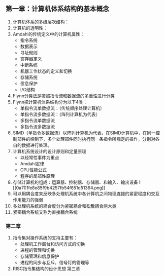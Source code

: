 ## 第一章：计算机体系结构的基本概念
1. 计算机体系的多级层次结构：
2. 计算机的透明性：
3. Amdahl的传统定义中的计算机属性：
	+ 指令系统
	+ 数据表示
	+ 寻址规则
	+ 寄存器定义
	+ 中断系统
	+ 机器工作状态的定义和切换
	+ 存储系统
	+ 信息保护
	+ I/O结构
4. Flynn分类法是按照指令流和数据流的多重性进行分类
5. Flynn把计算机体系结构分为以下4类：
	+ 单指令流单数据流：（传统顺序处理计算机）
	+ 单指令流多数据流：（阵列计算机为代表）
	+ 多指令流单数据流
	+ 多指令流多数据流
6. SIMD（单指令多数据流）以阵列计算机为代表，在SIMD计算机中，在同一控制部件的控制下，多个处理部件同时执行同一条指令所规定的操作，分别对各自的数据进行处理。
7. 计算机系统设计的设计原则和定量原理
	+ 以经常性事件为重点
	+ Amdahl定律
	+ CPU性能公式
	+ 程序的局部性原理
8. 存储计算机的组成：运算器、控制器、存储器、和输入、输出设备
![[0a701fe8e85f9b4257fb54f651d51364.png]]
9. 可以用耦合度来反映多处理机系统中各计算机之间物理连接的紧密程度和交互作用能力的强弱
10. 多处理机系统的耦合度分为紧密耦合和松散耦合两大类
11. 紧密耦合系统又称为直接耦合系统
### 第二章
1. 指令集对操作系统的支持主要有：
	+ 处理机工作窗台和访问方式的切换
	+ 进程的管理和切换
	+ 存储管理和信息保护
	+ 进程的同步与互斥，信号灯的管理等
2. RISC指令集结构的设计思想
第三章